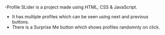 -Profile SLider is a project made using HTML, CSS & JavaScript. 
- It has multiple profiles which can be seen using next and previous buttons.
- There is a Surprise Me button which shows profiles randomnly on click.
